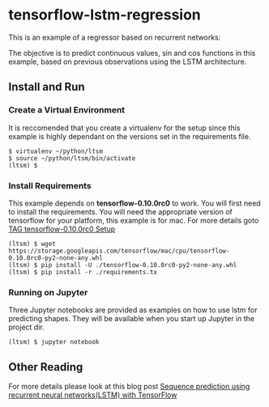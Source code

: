 # tensorflow-lstm-regression

This is an example of a regressor based on recurrent networks:

The objective is to predict continuous values, sin and cos functions in this example, based on previous observations using the LSTM architecture.

## Install and Run

### Create a Virtual Environment
It is reccomended that you create a virtualenv for the setup since this example is highly dependant on the versions set in the requirements file.

```
$ virtualenv ~/python/ltsm
$ source ~/python/ltsm/bin/activate
(ltsm) $
```

### Install Requirements
This example depends on **tensorflow-0.10.0rc0** to work. You will first need to install the requirements. You will need the appropriate version of tensorflow for your platform, this example is for mac. For more details goto [TAG tensorflow-0.10.0rc0 Setup](https://github.com/tensorflow/tensorflow/blob/v0.10.0rc0/tensorflow/g3doc/get_started/os_setup.md)
```
(ltsm) $ wget https://storage.googleapis.com/tensorflow/mac/cpu/tensorflow-0.10.0rc0-py2-none-any.whl
(ltsm) $ pip install -U ./tensorflow-0.10.0rc0-py2-none-any.whl
(ltsm) $ pip install -r ./requirements.tx
```

### Running on Jupyter
Three Jupyter notebooks are provided as examples on how to use lstm for predicting shapes. They will be available when you start up Jupyter in the project dir.

```
(ltsm) $ jupyter notebook
```


## Other Reading
For more details please look at this blog post [Sequence prediction using recurrent neural networks(LSTM) with TensorFlow](http://mourafiq.com/2016/05/15/predicting-sequences-using-rnn-in-tensorflow.html)
